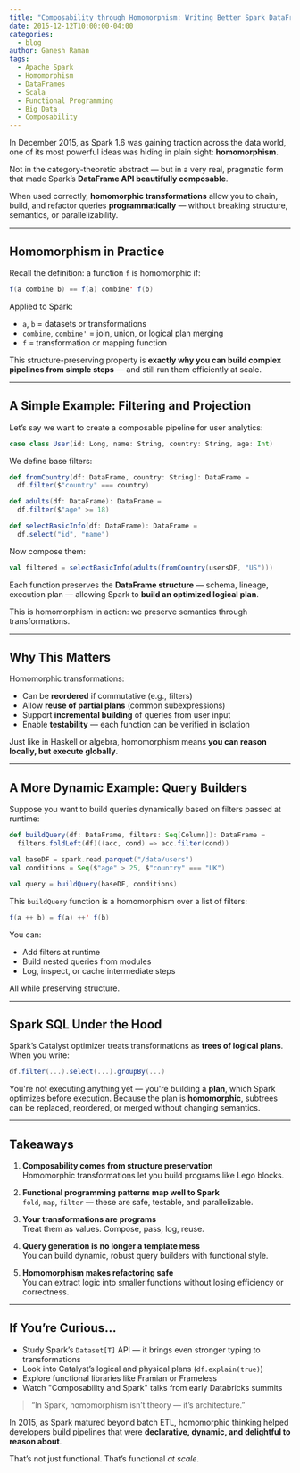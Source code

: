 ```yaml
---
title: "Composability through Homomorphism: Writing Better Spark DataFrames in Scala"
date: 2015-12-12T10:00:00-04:00
categories:
  - blog
author: Ganesh Raman
tags:
  - Apache Spark
  - Homomorphism
  - DataFrames
  - Scala
  - Functional Programming
  - Big Data
  - Composability
---
```


In December 2015, as Spark 1.6 was gaining traction across the data world, one of its most powerful ideas was hiding in plain sight: **homomorphism**.

Not in the category-theoretic abstract — but in a very real, pragmatic form that made Spark’s **DataFrame API beautifully composable**.

When used correctly, **homomorphic transformations** allow you to chain, build, and refactor queries **programmatically** — without breaking structure, semantics, or parallelizability.

---

## Homomorphism in Practice

Recall the definition: a function `f` is homomorphic if:

```scala
f(a combine b) == f(a) combine' f(b)
```

Applied to Spark:

- `a`, `b` = datasets or transformations
- `combine`, `combine'` = join, union, or logical plan merging
- `f` = transformation or mapping function

This structure-preserving property is **exactly why you can build complex pipelines from simple steps** — and still run them efficiently at scale.

---

## A Simple Example: Filtering and Projection

Let’s say we want to create a composable pipeline for user analytics:

```scala
case class User(id: Long, name: String, country: String, age: Int)
```

We define base filters:

```scala
def fromCountry(df: DataFrame, country: String): DataFrame =
  df.filter($"country" === country)

def adults(df: DataFrame): DataFrame =
  df.filter($"age" >= 18)

def selectBasicInfo(df: DataFrame): DataFrame =
  df.select("id", "name")
```

Now compose them:

```scala
val filtered = selectBasicInfo(adults(fromCountry(usersDF, "US")))
```

Each function preserves the **DataFrame structure** — schema, lineage, execution plan — allowing Spark to **build an optimized logical plan**.

This is homomorphism in action: we preserve semantics through transformations.

---

## Why This Matters

Homomorphic transformations:

- Can be **reordered** if commutative (e.g., filters)
- Allow **reuse of partial plans** (common subexpressions)
- Support **incremental building** of queries from user input
- Enable **testability** — each function can be verified in isolation

Just like in Haskell or algebra, homomorphism means **you can reason locally, but execute globally**.

---

## A More Dynamic Example: Query Builders

Suppose you want to build queries dynamically based on filters passed at runtime:

```scala
def buildQuery(df: DataFrame, filters: Seq[Column]): DataFrame =
  filters.foldLeft(df)((acc, cond) => acc.filter(cond))

val baseDF = spark.read.parquet("/data/users")
val conditions = Seq($"age" > 25, $"country" === "UK")

val query = buildQuery(baseDF, conditions)
```

This `buildQuery` function is a homomorphism over a list of filters:

```scala
f(a ++ b) = f(a) ++' f(b)
```

You can:

- Add filters at runtime
- Build nested queries from modules
- Log, inspect, or cache intermediate steps

All while preserving structure.

---

## Spark SQL Under the Hood

Spark’s Catalyst optimizer treats transformations as **trees of logical plans**. When you write:

```scala
df.filter(...).select(...).groupBy(...)
```

You're not executing anything yet — you're building a **plan**, which Spark optimizes before execution. Because the plan is **homomorphic**, subtrees can be replaced, reordered, or merged without changing semantics.

---

## Takeaways

1. **Composability comes from structure preservation**  
   Homomorphic transformations let you build programs like Lego blocks.

2. **Functional programming patterns map well to Spark**  
   `fold`, `map`, `filter` — these are safe, testable, and parallelizable.

3. **Your transformations are programs**  
   Treat them as values. Compose, pass, log, reuse.

4. **Query generation is no longer a template mess**  
   You can build dynamic, robust query builders with functional style.

5. **Homomorphism makes refactoring safe**  
   You can extract logic into smaller functions without losing efficiency or correctness.

---

## If You’re Curious…

- Study Spark’s `Dataset[T]` API — it brings even stronger typing to transformations
- Look into Catalyst’s logical and physical plans (`df.explain(true)`)
- Explore functional libraries like Framian or Frameless
- Watch "Composability and Spark" talks from early Databricks summits

> “In Spark, homomorphism isn’t theory — it’s architecture.”

In 2015, as Spark matured beyond batch ETL, homomorphic thinking helped developers build pipelines that were **declarative, dynamic, and delightful to reason about**.

That’s not just functional. That’s functional *at scale*.

